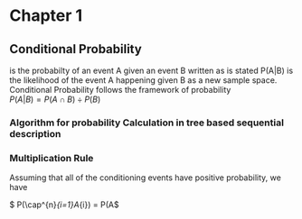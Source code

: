 # Chapter 1

## Conditional Probability 
is the probabilty of an event A given an event B written as is stated P(A|B)  is the likelihood of the event A happening given B as a new sample space. Conditional Probability follows the framework of probability  
$P(A|B) = P(A\cap B ) \div P(B)$

### Algorithm for probability Calculation in tree based sequential description


### Multiplication Rule 
Assuming that all of the conditioning events have positive probability, we have

$ P(\cap^{n}_{i=1}A_{i}) = P(A$



